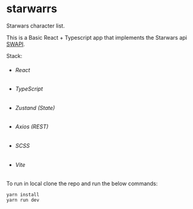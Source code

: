 # starwarrs
Starwars character list.

This is a Basic React + Typescript app that implements the Starwars api [SWAPI](https://swapi.dev/).

Stack:
 - ###### React
 - ###### TypeScript
 - ###### Zustand (State)
 - ###### Axios (REST)
 - ###### SCSS
 - ###### Vite
 
 To run in local clone the repo and run the below commands:
 ```
 yarn install
 yarn run dev
 ```
